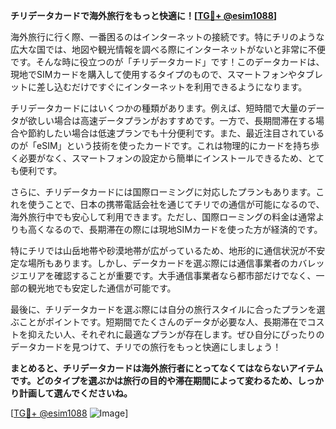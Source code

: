 **チリデータカードで海外旅行をもっと快適に！[[TG💪+ @esim1088](https://t.me/s/esim1088)]**

海外旅行に行く際、一番困るのはインターネットの接続です。特にチリのような広大な国では、地図や観光情報を調べる際にインターネットがないと非常に不便です。そんな時に役立つのが「チリデータカード」です！このデータカードは、現地でSIMカードを購入して使用するタイプのもので、スマートフォンやタブレットに差し込むだけですぐにインターネットを利用できるようになります。

チリデータカードにはいくつかの種類があります。例えば、短時間で大量のデータが欲しい場合は高速データプランがおすすめです。一方で、長期間滞在する場合や節約したい場合は低速プランでも十分便利です。また、最近注目されているのが「eSIM」という技術を使ったカードです。これは物理的にカードを持ち歩く必要がなく、スマートフォンの設定から簡単にインストールできるため、とても便利です。

さらに、チリデータカードには国際ローミングに対応したプランもあります。これを使うことで、日本の携帯電話会社を通じてチリでの通信が可能になるので、海外旅行中でも安心して利用できます。ただし、国際ローミングの料金は通常よりも高くなるので、長期滞在の際には現地SIMカードを使った方が経済的です。

特にチリでは山岳地帯や砂漠地帯が広がっているため、地形的に通信状況が不安定な場所もあります。しかし、データカードを選ぶ際には通信事業者のカバレッジエリアを確認することが重要です。大手通信事業者なら都市部だけでなく、一部の観光地でも安定した通信が可能です。

最後に、チリデータカードを選ぶ際には自分の旅行スタイルに合ったプランを選ぶことがポイントです。短期間でたくさんのデータが必要な人、長期滞在でコストを抑えたい人、それぞれに最適なプランが存在します。ぜひ自分にぴったりのデータカードを見つけて、チリでの旅行をもっと快適にしましょう！

**まとめると、チリデータカードは海外旅行者にとってなくてはならないアイテムです。どのタイプを選ぶかは旅行の目的や滞在期間によって変わるため、しっかり計画して選んでくださいね。**

[[TG💪+ @esim1088](https://t.me/s/esim1088) ![Image](https://i.postimg.cc/Y0z9fWf4/image.png)]